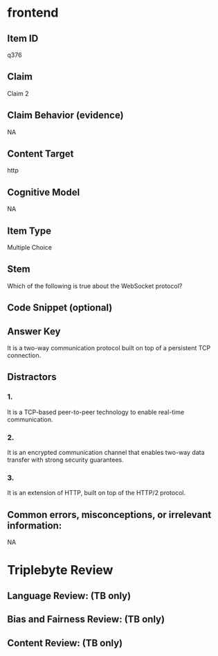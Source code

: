 # frontend

## Item ID
q376

## Claim
Claim 2

## Claim Behavior (evidence)
NA

## Content Target
http

## Cognitive Model
NA

## Item Type
Multiple Choice

## Stem
Which of the following is true about the WebSocket protocol?

## Code Snippet (optional)


## Answer Key
It is a two-way communication protocol built on top of a persistent TCP connection.

## Distractors

### 1.
It is a TCP-based peer-to-peer technology to enable real-time communication.

### 2.
It is an encrypted communication channel that enables two-way data transfer with strong security guarantees.

### 3.
It is an extension of HTTP, built on top of the HTTP/2 protocol.

## Common errors, misconceptions, or irrelevant information:
NA

# Triplebyte Review


## Language Review: (TB only)


## Bias and Fairness Review: (TB only)


## Content Review: (TB only)

